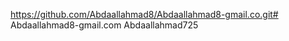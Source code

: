 https://github.com/Abdaallahmad8/Abdaallahmad8-gmail.co.git# Abdaallahmad8-gmail.com
Abdaallahmad725
